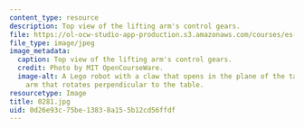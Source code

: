 ```yaml
---
content_type: resource
description: Top view of the lifting arm's control gears.
file: https://ol-ocw-studio-app-production.s3.amazonaws.com/courses/es-293-lego-robotics-spring-2007/0d26e93c75be13838a155b12cd56ffdf_0281.jpg
file_type: image/jpeg
image_metadata:
  caption: Top view of the lifting arm's control gears.
  credit: Photo by MIT OpenCourseWare.
  image-alt: A Lego robot with a claw that opens in the plane of the table, and an
    arm that rotates perpendicular to the table.
resourcetype: Image
title: 0281.jpg
uid: 0d26e93c-75be-1383-8a15-5b12cd56ffdf
---
```

